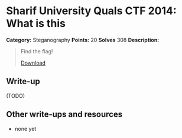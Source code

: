 # Sharif University Quals CTF 2014: What is this

**Category:** Steganography
**Points:** 20
**Solves** 308
**Description:**

> Find the flag!
>
> [Download](what-is-this.tar.gz)

## Write-up

(TODO)

## Other write-ups and resources

* none yet
